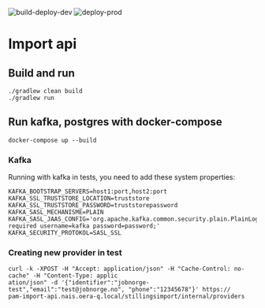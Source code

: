 ![build-deploy-dev](https://github.com/navikt/pam-import-api/workflows/build-deploy-dev/badge.svg)
![deploy-prod](https://github.com/navikt/pam-import-api/workflows/deploy-prod/badge.svg)

# Import api

## Build and run

```
./gradlew clean build
./gradlew run
```

## Run kafka, postgres with docker-compose
```
docker-compose up --build
```

### Kafka 
Running with kafka in tests, you need to add these system properties:
```
KAFKA_BOOTSTRAP_SERVERS=host1:port,host2:port
KAFKA_SSL_TRUSTSTORE_LOCATION=truststore
KAFKA_SSL_TRUSTSTORE_PASSWORD=truststorepassword
KAFKA_SASL_MECHANISME=PLAIN
KAFKA_SASL_JAAS_CONFIG='org.apache.kafka.common.security.plain.PlainLoginModule required username=kafka password=password;'
KAFKA_SECURITY_PROTOKOL=SASL_SSL
```

### Creating new provider in test

````
curl -k -XPOST -H "Accept: application/json" -H "Cache-Control: no-cache" -H "Content-Type: applic
ation/json" -d '{"identifier":"jobnorge-test","email":"test@jobnorge.no", "phone":"12345678"}' https://
pam-import-api.nais.oera-q.local/stillingsimport/internal/providers

````
